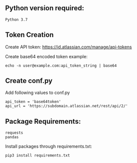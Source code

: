 ## Python version required:

```
Python 3.7
```

## Token Creation

Create API token:
https://id.atlassian.com/manage/api-tokens

Create base64 encoded token example:

```
echo -n user@example.com:api_token_string | base64
```

## Create conf.py

Add following values to conf.py

```
api_token = 'base64token'
api_url = 'https://subdomain.atlassian.net/rest/api/2/'
```

## Package Requirements:

```
requests
pandas
```

Install packages through requirements.txt:

```
pip3 install requirements.txt
```
